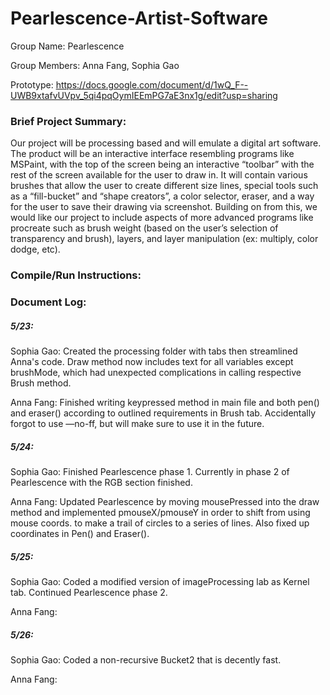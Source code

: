 # Pearlescence-Artist-Software

Group Name: Pearlescence

Group Members: Anna Fang, Sophia Gao

Prototype: https://docs.google.com/document/d/1wQ_F--UWB9xtafvUVpv_5qi4pqOymIEEmPG7aE3nx1g/edit?usp=sharing

### Brief Project Summary:
Our project will be processing based and will emulate a digital art software. The product will be an interactive interface resembling programs like MSPaint, with the top of the screen being an interactive “toolbar” with the rest of the screen available for the user to draw in. It will contain various brushes that allow the user to create different size lines, special tools such as a “fill-bucket” and “shape creators”, a color selector, eraser, and a way for the user to save their drawing via screenshot. Building on from this, we would like our project to include aspects of more advanced programs like procreate such as brush weight (based on the user’s selection of transparency and brush), layers, and layer manipulation (ex: multiply, color dodge, etc).

### Compile/Run Instructions:



### Document Log:
##### 5/23:
Sophia Gao:
Created the processing folder with tabs then streamlined Anna's code. Draw method now includes text for all variables except brushMode, which had unexpected complications in calling respective Brush method.

Anna Fang:
Finished writing keypressed method in main file and both pen() and eraser() according to outlined requirements in Brush tab. Accidentally forgot to use —no-ff, but will make sure to use it in the future.

##### 5/24:
Sophia Gao: Finished Pearlescence phase 1. Currently in phase 2 of Pearlescence with the RGB section finished.

Anna Fang:
Updated Pearlescence by moving mousePressed into the draw method and implemented pmouseX/pmouseY in order to shift from using mouse coords. to make a trail of circles to a series of lines. Also fixed up coordinates in Pen() and Eraser().

##### 5/25:
Sophia Gao: Coded a modified version of imageProcessing lab as Kernel tab. Continued Pearlescence phase 2.

Anna Fang:


##### 5/26:
Sophia Gao: Coded a non-recursive Bucket2 that is decently fast.

Anna Fang:
